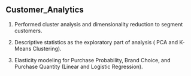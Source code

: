 ## Customer_Analytics ##

1. Performed cluster analysis and dimensionality reduction to segment customers.

2. Descriptive statistics as the exploratory part of analysis ( PCA and K-Means Clustering).

3. Elasticity modeling for Purchase Probability, Brand Choice, and Purchase Quantity (Linear and Logistic Regression).
